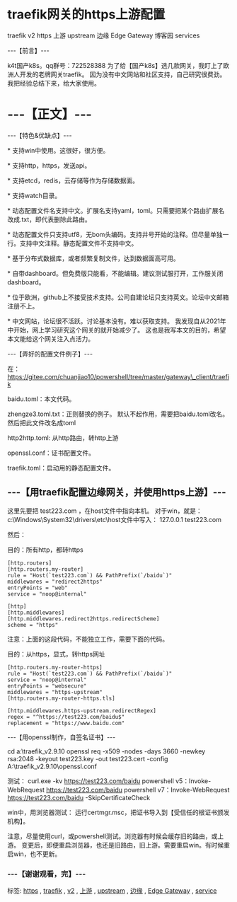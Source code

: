 # traefik网关的https上游配置

traefik v2 https 上游 upstream 边缘 Edge Gateway 博客园 services

---【前言】---

k4t国产k8s。qq群号：722528388
为了给【国产k8s】选几款网关，我盯上了欧洲人开发的老牌网关traefik。
因为没有中文网站和社区支持，自己研究很费劲。
我把经验总结下来，给大家使用。

# ---【正文】---

---【特色&优缺点】---

\* 支持win中使用。这很好，很方便。

\* 支持http，https，发送api。

\* 支持etcd，redis，云存储等作为存储数据面。

\* 支持watch目录。

\* 动态配置文件名支持中文。扩展名支持yaml，toml。只需要把某个路由扩展名改成.txt，即代表删除此路由。

\* 动态配置文件只支持utf8，无bom头编码。支持井号开始的注释。但尽量单独一行。支持中文注释。静态配置文件不支持中文。

\* 基于分布式数据库，或者频繁复制文件，达到数据面高可用。

\* 自带dashboard。但免费版只能看，不能编辑。建议测试服打开，工作服关闭dashboard。

\* 位于欧洲，github上不接受技术支持。公司自建论坛只支持英文。论坛中文邮箱注册不上。

\* 中文网站，论坛很不活跃。讨论基本没有。难以获取支持。
我发现自从2021年中开始，网上学习研究这个网关的就开始减少了。
这也是我写本文的目的，希望本文能给这个网关注入点活力。

---【弄好的配置文件例子】---

在：
https://gitee.com/chuanjiao10/powershell/tree/master/gateway\_client/traefik

baidu.toml：本文代码。

zhengze3.toml.txt：正则替换的例子。
默认不起作用，需要把baidu.toml改名。然后把此文件改名成toml

http2http.toml: 从http路由，转http上游

openssl.conf：证书配置文件。

traefik.toml：启动用的静态配置文件。

## ---【用traefik配置边缘网关，并使用https上游】---

这里先要把 test223.com ，在host文件中指向本机。
对于win，就是：
c:\\Windows\\System32\\drivers\\etc\\host文件中写入：
127.0.0.1 test223.com

然后：

目的：所有http，都转https



```
[http.routers]
[http.routers.my-router]
rule = "Host(`test223.com`) && PathPrefix(`/baidu`)"
middlewares = "redirect2https"
entryPoints = "web"
service = "noop@internal"

[http]
[http.middlewares]
[http.middlewares.redirect2https.redirectScheme]
scheme = "https"
```

注意：上面的这段代码，不能独立工作，需要下面的代码。

目的：从https，显式，转https网址


```
[http.routers.my-router-https]
rule = "Host(`test223.com`) && PathPrefix(`/baidu`)"
service = "noop@internal"
entryPoints = "websecure"
middlewares = "https-upstream"
[http.routers.my-router-https.tls]

[http.middlewares.https-upstream.redirectRegex]
regex = "^https://test223.com/baidu$"
replacement = "https://www.baidu.com"
```



---【用openssl制作，自签名证书】---

cd a:\\traefik\_v2.9.10
openssl req -x509 -nodes -days 3660 -newkey rsa:2048 -keyout test223.key -out test223.cert -config A:\\traefik\_v2.9.10\\openssl.conf

测试：
curl.exe -kv https://test223.com/baidu
powershell v5：Invoke-WebRequest https://test223.com/baidu
powershell v7：Invoke-WebRequest https://test223.com/baidu -SkipCertificateCheck

win中，用浏览器测试：
运行certmgr.msc，把证书导入到【受信任的根证书颁发机构】。

注意，尽量使用curl，或powershell测试。浏览器有时候会缓存旧的路由，或上游。
变更后，即便重启浏览器，也还是旧路由，旧上游。需要重启win。有时候重启win，也不更新。

### ---【谢谢观看，完】---

标签: [https](https://www.cnblogs.com/piapia/tag/https/) , [traefik](https://www.cnblogs.com/piapia/tag/traefik/) , [v2](https://www.cnblogs.com/piapia/tag/v2/) , [上游](https://www.cnblogs.com/piapia/tag/%E4%B8%8A%E6%B8%B8/) , [upstream](https://www.cnblogs.com/piapia/tag/upstream/) , [边缘](https://www.cnblogs.com/piapia/tag/%E8%BE%B9%E7%BC%98/) , [Edge Gateway](https://www.cnblogs.com/piapia/tag/Edge%20Gateway/) , [service](https://www.cnblogs.com/piapia/tag/service/)
